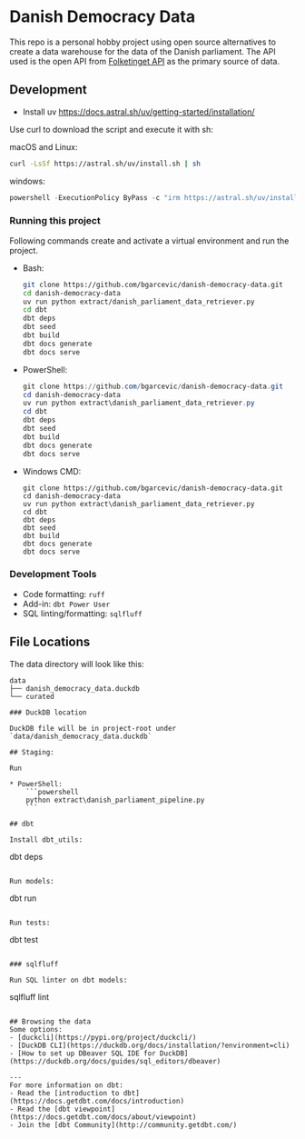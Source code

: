 # Danish Democracy Data

This repo is a personal hobby project using open source alternatives to create a data warehouse for the data of the Danish parliament. 
The API used is the open API from [Folketinget API](https://oda.ft.dk/Home/WebApi) as the primary source of data.

## Development

* Install uv https://docs.astral.sh/uv/getting-started/installation/

Use curl to download the script and execute it with sh:

macOS and Linux:
```bash
curl -LsSf https://astral.sh/uv/install.sh | sh
```

windows:
```powershell
powershell -ExecutionPolicy ByPass -c "irm https://astral.sh/uv/install.ps1 | iex"
```

### Running this project

Following commands create and activate a virtual environment and run the project.

* Bash:
    ```bash
    git clone https://github.com/bgarcevic/danish-democracy-data.git
    cd danish-democracy-data
    uv run python extract/danish_parliament_data_retriever.py
    cd dbt
    dbt deps
    dbt seed
    dbt build
    dbt docs generate
    dbt docs serve
    ```
* PowerShell:
    ```powershell
    git clone https://github.com/bgarcevic/danish-democracy-data.git
    cd danish-democracy-data
    uv run python extract\danish_parliament_data_retriever.py
    cd dbt
    dbt deps
    dbt seed
    dbt build
    dbt docs generate
    dbt docs serve
    ```
* Windows CMD:
    ```
    git clone https://github.com/bgarcevic/danish-democracy-data.git
    cd danish-democracy-data
    uv run python extract\danish_parliament_data_retriever.py
    cd dbt
    dbt deps
    dbt seed
    dbt build
    dbt docs generate
    dbt docs serve
    ```

### Development Tools

* Code formatting: `ruff`
* Add-in: `dbt Power User`
* SQL linting/formatting: `sqlfluff`

## File Locations

The data directory will look like this:
```
data
├── danish_democracy_data.duckdb
└── curated

### DuckDB location

DuckDB file will be in project-root under `data/danish_democracy_data.duckdb`

## Staging:

Run 

* PowerShell:
    ```powershell
    python extract\danish_parliament_pipeline.py
    ```

## dbt

Install dbt_utils:
```
dbt deps
```

Run models:
```
dbt run
```

Run tests:
```
dbt test
```

### sqlfluff

Run SQL linter on dbt models:
```
sqlfluff lint
```

## Browsing the data
Some options:
- [duckcli](https://pypi.org/project/duckcli/)
- [DuckDB CLI](https://duckdb.org/docs/installation/?environment=cli)
- [How to set up DBeaver SQL IDE for DuckDB](https://duckdb.org/docs/guides/sql_editors/dbeaver)

---
For more information on dbt:
- Read the [introduction to dbt](https://docs.getdbt.com/docs/introduction)
- Read the [dbt viewpoint](https://docs.getdbt.com/docs/about/viewpoint)
- Join the [dbt Community](http://community.getdbt.com/)
